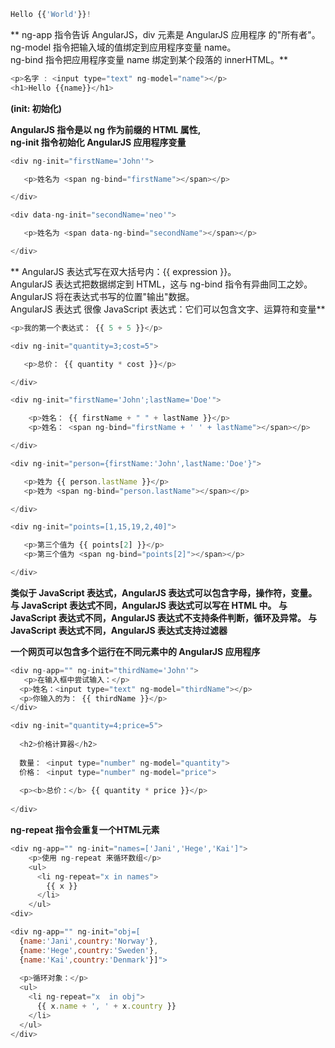 ```javascript 
Hello {{'World'}}!
```
  
 ** ng-app 指令告诉 AngularJS，div 元素是 AngularJS 应用程序 的"所有者"。   
  ng-model 指令把输入域的值绑定到应用程序变量 name。  
  ng-bind 指令把应用程序变量 name 绑定到某个段落的 innerHTML。**
  
  ```javascript
  <p>名字 : <input type="text" ng-model="name"></p>   
  <h1>Hello {{name}}</h1>
  ```
  
  **(init:  初始化)**
  
  **AngularJS 指令是以 ng 作为前缀的 HTML 属性,  
  ng-init 指令初始化 AngularJS 应用程序变量**
  
  ```javascript
  <div ng-init="firstName='John'">

     <p>姓名为 <span ng-bind="firstName"></span></p>

  </div>
  
  <div data-ng-init="secondName='neo'">

     <p>姓名为 <span data-ng-bind="secondName"></span></p>

  </div>
  ```
  
 ** AngularJS 表达式写在双大括号内：{{ expression }}。  
  AngularJS 表达式把数据绑定到 HTML，这与 ng-bind 指令有异曲同工之妙。   
  AngularJS 将在表达式书写的位置"输出"数据。  
  AngularJS 表达式 很像 JavaScript 表达式：它们可以包含文字、运算符和变量**
  
  ```javascript
  <p>我的第一个表达式： {{ 5 + 5 }}</p>
  
  <div ng-init="quantity=3;cost=5">

     <p>总价： {{ quantity * cost }}</p>

  </div>
  
  <div ng-init="firstName='John';lastName='Doe'">

      <p>姓名： {{ firstName + " " + lastName }}</p>
      <p>姓名： <span ng-bind="firstName + ' ' + lastName"></span></p>

  </div>
  
  <div ng-init="person={firstName:'John',lastName:'Doe'}">

     <p>姓为 {{ person.lastName }}</p>
     <p>姓为 <span ng-bind="person.lastName"></span></p>

  </div>
  
  <div ng-init="points=[1,15,19,2,40]">

     <p>第三个值为 {{ points[2] }}</p>
     <p>第三个值为 <span ng-bind="points[2]"></span></p>

  </div>
  ```

  **类似于 JavaScript 表达式，AngularJS 表达式可以包含字母，操作符，变量。
  与 JavaScript 表达式不同，AngularJS 表达式可以写在 HTML 中。
  与 JavaScript 表达式不同，AngularJS 表达式不支持条件判断，循环及异常。
  与 JavaScript 表达式不同，AngularJS 表达式支持过滤器**
  
  **一个网页可以包含多个运行在不同元素中的 AngularJS 应用程序**
  ```javascript
  <div ng-app="" ng-init="thirdName='John'">
     <p>在输入框中尝试输入：</p>
 	<p>姓名：<input type="text" ng-model="thirdName"></p>
 	<p>你输入的为： {{ thirdName }}</p>
  </div>

  <div ng-init="quantity=4;price=5">
    
    <h2>价格计算器</h2>
    
    数量： <input type="number" ng-model="quantity">
    价格： <input type="number" ng-model="price">
    
    <p><b>总价：</b> {{ quantity * price }}</p>
    
  </div>
  ```
  
  **ng-repeat 指令会重复一个HTML元素**
  ```javascript
  <div ng-app="" ng-init="names=['Jani','Hege','Kai']">
      <p>使用 ng-repeat 来循环数组</p>
      <ul>
        <li ng-repeat="x in names">
          {{ x }}
        </li>
      </ul>
  <div>
  
  <div ng-app="" ng-init="obj=[
    {name:'Jani',country:'Norway'},
    {name:'Hege',country:'Sweden'},
    {name:'Kai',country:'Denmark'}]">
    
    <p>循环对象：</p>
    <ul>
      <li ng-repeat="x	in obj">
        {{ x.name + ', ' + x.country }}
      </li>
    </ul>
  </div>
  ```
